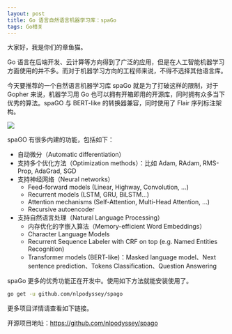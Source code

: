 ```yaml
---
layout: post
title: Go 语言自然语言机器学习库：spaGo
tags: Go相关
---
```


大家好，我是你们的章鱼猫。

Go 语言在后端开发、云计算等方向得到了广泛的应用，但是在人工智能机器学习方面使用的并不多。而对于机器学习方向的工程师来说，不得不选择其他语言库。

今天要推荐的一个自然语言机器学习库 spaGo 就是为了打破这样的限制，对于 Gopher 来说，机器学习用 Go 也可以拥有开箱即用的开源库，同时拥有众多当下优秀的算法。spaGO 与 BERT-like 的转换器兼容，同时使用了 Flair 序列标注架构。

![](https://raw.githubusercontent.com/ZhuPeng/pic/master/images/compress_screenshot_spago_api_qa.png)

spaGO 有很多内建的功能，包括如下：

- 自动微分（Automatic differentiation）
- 支持多个优化方法（Optimization methods）：比如 Adam, RAdam, RMS-Prop, AdaGrad, SGD
- 支持神经网络（Neural networks）
  - Feed-forward models (Linear, Highway, Convolution, ...)
  - Recurrent models (LSTM, GRU, BiLSTM...)
  - Attention mechanisms (Self-Attention, Multi-Head Attention, ...)
  - Recursive autoencoder
- 支持自然语言处理（Natural Language Processing）
  - 内存优化的字嵌入算法（Memory-efficient Word Embeddings） 
  - Character Language Models
  - Recurrent Sequence Labeler with CRF on top (e.g. Named Entities Recognition)
  - Transformer models (BERT-like)：Masked language model、Next sentence prediction、Tokens Classification、Question Answering

spaGo 更多的优秀功能正在开发中。使用如下方法就能安装使用了。

```bash
go get -u github.com/nlpodyssey/spago
```

更多项目详情请查看如下链接。

开源项目地址：https://github.com/nlpodyssey/spago
